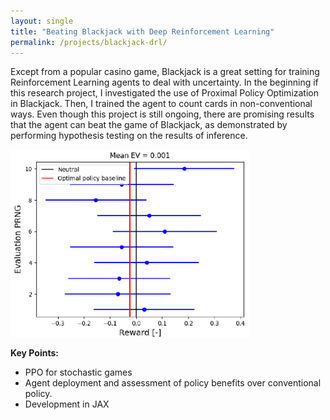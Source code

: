 ```yaml
---
layout: single
title: "Beating Blackjack with Deep Reinforcement Learning"
permalink: /projects/blackjack-drl/
---
```


Except from a popular casino game, Blackjack is a great setting for training Reinforcement Learning agents to deal with uncertainty. In the beginning if this research project, I investigated the use of Proximal Policy Optimization in Blackjack. Then, I trained the agent to count cards in non-conventional ways. Even though this project is still ongoing, there are promising results that the agent can beat the game of Blackjack, as demonstrated by performing hypothesis testing on the results of inference.

[//]: # (<img src="/assets/blackjack_policy.png" alt="blackjack_policy" height="400"/>)

<img src="/assets/blackjack_hypothesis.png" alt="blackjack_hypothesis" height="300"/>


**Key Points:**
- PPO for stochastic games
- Agent deployment and assessment of policy benefits over conventional policy. 
- Development in JAX

